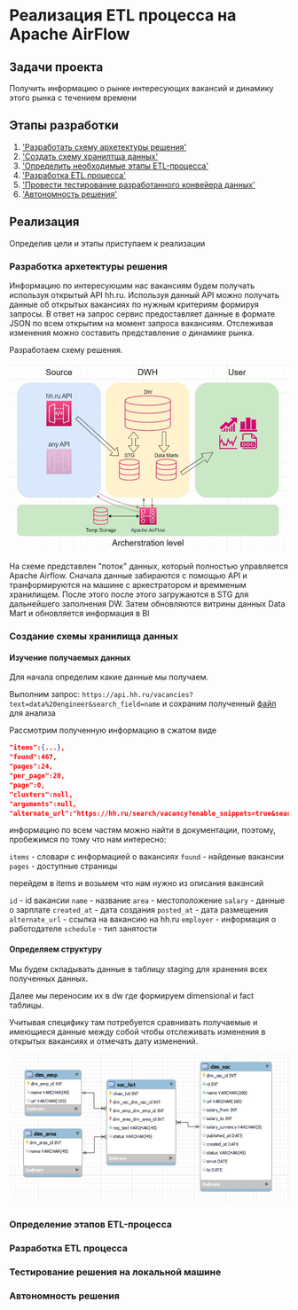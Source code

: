 # Реализация ETL процесса на Apache AirFlow

## Задачи проекта

Получить информацию о рынке интересующих вакансий и динамику этого рынка с течением времени

## Этапы разработки

1. ['Разработать схему архетектуры решения'](#разработка-архетектуры-решения)
2. ['Создать схему хранилтща данных'](#создание-схемы-хранилища-данных)
3. ['Определить необходимые этапы ETL-процесса'](#определение-этапов-etl-процесса)
4. ['Разработка ETL процесса'](#разработка-etl-процесса)
5. ['Провести тестирование разработанного конвейера данных'](#тестирование-решения-на-локальной-машине)
6. ['Автономность решения'](#автономность-решения)

## Реализация

Определив цели и этапы приступаем к реализации

### Разработка архетектуры решения

Информацию по интересуюшим нас вакансиям будем получать используя открытый API hh.ru. Используя данный API можно получать данные об открытых вакансиях по нужным критериям формируя запросы. В ответ на запрос сервис предоставляет данные в формате JSON по всем открытим на момент запроса вакансиям. Отслеживая изменения можно составить представление о динамике рынка.

Разработаем схему решения.

![схема](./img/DataFlow.JPG)

На схеме представлен "поток" данных, который полностью управляется Apache Airflow. Сначала данные забираются с помощью API и транформируются на машине с аркестратором и времменым хранилищем. После этого после этого загружаются в STG для дальнейшего заполнения DW. Затем обновляются витрины данных Data Mart и обновляется информация в BI

### Создание схемы хранилища данных

#### Изучение получаемых данных

Для начала определим какие данные мы получаем.

Выполним запрос: `https://api.hh.ru/vacancies?text=data%20engineer&search_field=name` и сохраним полученный [файл](./src/vacancies.json) для анализа

Рассмотрим полученную информацию в сжатом виде

```JSON
"items":{...},
"found":467,
"pages":24,
"per_page":20,
"page":0,
"clusters":null,
"arguments":null,
"alternate_url":"https://hh.ru/search/vacancy?enable_snippets=true&search_field=name&text=data+engineer"}
```

информацию по всем частям можно найти в документации, поэтому, пробежимся по тому что нам интересно:

`items` - словари с информацией о вакансиях
`found` - найденые вакансии
`pages` - доступные страницы

перейдем в items и возьмем что нам нужно из описания вакансий

`id` - id вакансии
`name` - название
`area` - местоположение
`salary` - данные о зарплате
`created_at` - дата создания
`posted_at` - дата размещения
`alternate_url` - ссылка на вакансию на hh.ru
`employer` - информация о работодателе
`schedule` - тип занятости

#### Определяем структуру

Мы будем складывать данные в таблицу staging для хранения всех полученных данных.

Далее мы переносим их в dw где формируем dimensional и fact таблицы.

Учитывая специфику там потребуется сравнивать получаемые и имеющиеся данные между собой чтобы отслеживать изменения в открытых вакансиях и отмечать дату изменений.

!['Схема_DW'](./img/dw_schema.JPG)

### Определение этапов ETL-процесса

### Разработка ETL процесса

### Тестирование решения на локальной машине

### Автономность решения
